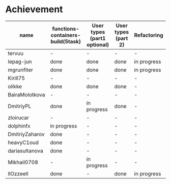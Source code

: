 # Achievement
| name | functions-containers-build(5task) | User types (part1 optional) | User types (part 2) | Refactoring| 
| ------ | ------ | ------ | ------ | ------ |
| tervuu | - | - | - | - |
| lepag-jun | done | done | done | in progress |
| mgrunfiter | done | done | done | in progress |
| Kirill75 |- | - | - | - |
| olikke  | done | done | done | - |
| BairaMolotkova |- | - | - | - |
| DmitriyPL | done | in progress | done | - |
| zloirucar |- | - | - | - |
| dolphinfx | in progress | - | - | - |
| DmitriyZaharov | done | - | - | - |
| heavyC1oud | done | - | - | - |
| dariasultanova | done | - | - | - |
| Mikhail0708|- | in progress | - | - |
| llOzzeell | done | - | done | in progress |
